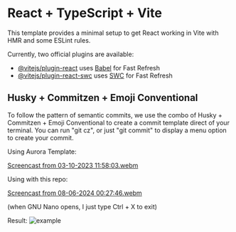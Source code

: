 # React + TypeScript + Vite

This template provides a minimal setup to get React working in Vite with HMR and some ESLint rules.

Currently, two official plugins are available:

- [@vitejs/plugin-react](https://github.com/vitejs/vite-plugin-react/blob/main/packages/plugin-react/README.md) uses [Babel](https://babeljs.io/) for Fast Refresh
- [@vitejs/plugin-react-swc](https://github.com/vitejs/vite-plugin-react-swc) uses [SWC](https://swc.rs/) for Fast Refresh

## Husky + Commitzen + Emoji Conventional

To follow the pattern of semantic commits, we use the combo of Husky + Commitzen + Emoji Conventional to create a commit template direct of your terminal. You can run "git cz", or just "git commit" to display a menu option to create your commit.


Using Aurora Template: 

[Screencast from 03-10-2023 11:58:03.webm](https://github.com/PedroPotenza/Aurora/assets/83480686/743cbf64-d9d3-4cc9-b17b-81b12c8d435d)

Using with this repo:

[Screencast from 08-06-2024 00:27:46.webm](https://github.com/PedroPotenza/Art-Archive-Front/assets/83480686/ce2e1e32-c361-4b8f-a1c0-9f16bb1e0b6c)


(when GNU Nano opens, I just type Ctrl + X to exit)

Result: ![example](https://github.com/PedroPotenza/Aurora/assets/83480686/8cd81785-4a79-4dd4-ab9e-2588478d50bb)
